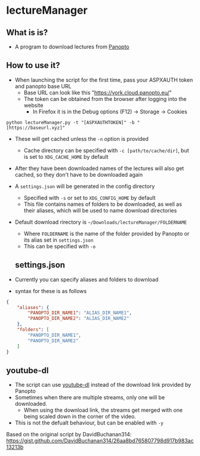 # lectureManager
## What is is?
* A program to download lectures from [Panopto](https://www.panopto.com/)

## How to use it?
* When launching the script for the first time, pass your ASPXAUTH token and panopto base URL
  * Base URL can look like this "https://york.cloud.panopto.eu/"
  * The token can be obtained from the browser after logging into the website
    * In Firefox it is in the Debug options (F12) -> Storage -> Cookies
```shell
python lectureManager.py -t "[ASPXAUTHTOKEN]" -b "[https://baseurl.xyz]"
```
* These will get cached unless the `-n` option is provided
  * Cache directory can be specified with `-c [path/to/cache/dir]`, but is set to `XDG_CACHE_HOME` by default
* After they have been downloaded names of the lectures will also get cached, so they don't have to be downloaded again
* A `settings.json` will be generated in the config directory
  * Specified with `-s` or set to `XDG_CONFIG_HOME` by default
  * This file contains names of folders to be downloaded, as well as their aliases, which will be used to name download directories
* Default download rirectory is `~/Downloads/lectureManager/FOLDERNAME`
  * Where `FOLDERNAME` is the name of the folder provided by Panopto or its alias set in `settings.json`
  * This can be specified with `-o`
  
  ## settings.json
* Currently you can specify aliases and folders to download
* syntax for these is as follows
```json
{
    "aliases": {
        "PANOPTO_DIR_NAME1": "ALIAS_DIR_NAME1",
        "PANOPTO_DIR_NAME2": "ALIAS_DIR_NAME2"
    },
    "folders": [
        "PANOPTO_DIR_NAME1",
        "PANOPTO_DIR_NAME2"
    ]
}
```
  
## youtube-dl
* The script can use [youtube-dl](https://youtube-dl.org/) instead of the download link provided by Panopto
* Sometimes when there are multiple streams, only one will be downloaded.
  * When using the download link, the streams get merged with one being scaled down in the corner of the video.
* This is not the defualt behaviour, but can be enabled with `-y`

Based on the original script by DavidBuchanan314: https://gist.github.com/DavidBuchanan314/26aa8bd765807798d917b983ac13213b
